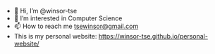 - 👋 Hi, I’m @winsor-tse
- 👀 I’m interested in Computer Science
- 📫 How to reach me tsewinsor@gmail.com
- This is my personal website: https://winsor-tse.github.io/personal-website/

